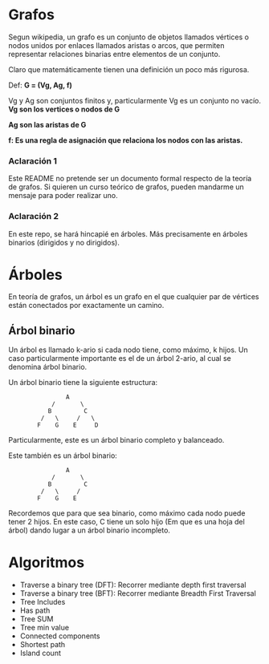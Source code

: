 # Grafos

Segun wikipedia, un grafo es un conjunto de objetos llamados vértices o nodos unidos por enlaces llamados aristas o arcos, que permiten representar relaciones binarias entre elementos de un conjunto.

Claro que matemáticamente tienen una definición un poco más rigurosa.

Def: <b>G = (Vg, Ag, f)</b>

Vg y Ag son conjuntos finitos y, particularmente Vg es un conjunto no vacío.
<b>Vg son los vertices o nodos de G</b>

<b>Ag son las aristas de G</b>

<b>f: Es una regla de asignación que relaciona los nodos con las aristas.</b>

### Aclaración 1

Este README no pretende ser un documento formal respecto de la teoría de grafos. Si quieren un curso teórico de grafos, pueden mandarme un mensaje para poder realizar uno.

### Aclaración 2

En este repo, se hará hincapié en árboles. Más precisamente en árboles binarios (dirigidos y no dirigidos).

# Árboles

En teoría de grafos, un árbol es un grafo en el que cualquier par de vértices están conectados por exactamente un camino.

## Árbol binario

Un árbol es llamado k-ario si cada nodo tiene, como máximo, k hijos. Un caso particularmente importante es el de un árbol 2-ario, al cual se denomina árbol binario.

Un árbol binario tiene la siguiente estructura:

                    A
                /       \
               B         C
             /   \     /   \
            F    G    E     D

Particularmente, este es un árbol binario completo y balanceado.

Este también es un árbol binario:

                    A
                /       \
               B         C
             /   \     /
            F    G    E

Recordemos que para que sea binario, como máximo cada nodo puede tener 2 hijos. En este caso, C tiene un solo hijo (Em que es una hoja del árbol) dando lugar a un árbol binario incompleto.

# Algoritmos

- Traverse a binary tree (DFT): Recorrer mediante depth first traversal
- Traverse a binary tree (BFT): Recorrer mediante Breadth First Traversal
- Tree Includes
- Has path
- Tree SUM
- Tree min value
- Connected components
- Shortest path
- Island count
